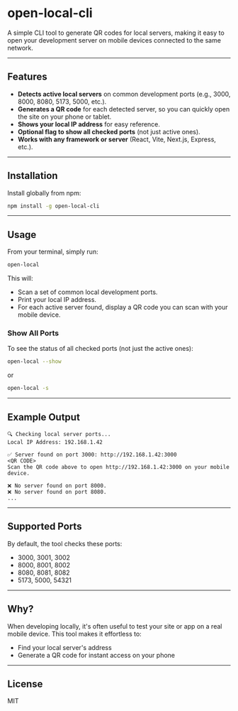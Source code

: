 # open-local-cli

A simple CLI tool to generate QR codes for local servers, making it easy to open your development server on mobile devices connected to the same network.

---

## Features

- **Detects active local servers** on common development ports (e.g., 3000, 8000, 8080, 5173, 5000, etc.).
- **Generates a QR code** for each detected server, so you can quickly open the site on your phone or tablet.
- **Shows your local IP address** for easy reference.
- **Optional flag to show all checked ports** (not just active ones).
- **Works with any framework or server** (React, Vite, Next.js, Express, etc.).

---

## Installation

Install globally from npm:

```sh
npm install -g open-local-cli
```

---

## Usage

From your terminal, simply run:

```sh
open-local
```

This will:
- Scan a set of common local development ports.
- Print your local IP address.
- For each active server found, display a QR code you can scan with your mobile device.

### Show All Ports

To see the status of all checked ports (not just the active ones):

```sh
open-local --show
```

or

```sh
open-local -s
```

---

## Example Output

```
🔍 Checking local server ports...
Local IP Address: 192.168.1.42

✅ Server found on port 3000: http://192.168.1.42:3000
<QR CODE>
Scan the QR code above to open http://192.168.1.42:3000 on your mobile device.

❌ No server found on port 8000.
❌ No server found on port 8080.
...
```

---

## Supported Ports

By default, the tool checks these ports:

- 3000, 3001, 3002
- 8000, 8001, 8002
- 8080, 8081, 8082
- 5173, 5000, 54321

---

## Why?

When developing locally, it's often useful to test your site or app on a real mobile device. This tool makes it effortless to:
- Find your local server's address
- Generate a QR code for instant access on your phone

---

## License

MIT
